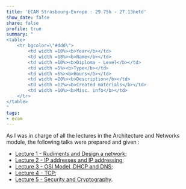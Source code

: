 ```yaml
---
title: 'ECAM Strasbourg-Europe : 29.75h - 27.13hetd'
show_date: false
share: false
profile: true
summary: "
<table>
    <tr bgcolor=\"#ddd\">
        <td width =10%><b>Year</b></td>
        <td width =18%><b>Name</b></td>
        <td width =10%><b>Diploma - Level</b></td>
        <td width =5%><b>Type</b></td>
        <td width =5%><b>Hours</b></td>
        <td width =20%><b>Description</b></td>
        <td width =12%><b>Created materials</b></td>
        <td width =10%><b>Misc. info</b></td>
    </tr>
</table>
"
tags:
- ecam
---
```


As I was in charge of all the lectures in the Architecture and Networks module, the following talks were prepared and given :
- [Lecture 1 - Rudiments and Design a network](/uploads/courses/ecam/1_Rudiments_and_Design_a_network.pdf);
- [Lecture 2 - IP addresses and IP addressing](/uploads/courses/ecam/2_IP_addresses_and_IP_addressing.pdf);
- [Lecture 3 - OSI Model, DHCP and DNS](/uploads/courses/ecam/3_OSI_Model_DHCP_and_DNS.pdf);
- [Lecture 4 - TCP](/uploads/courses/ecam/4_TCP.pdf);
- [Lecture 5 - Security and Cryptography](/uploads/courses/ecam/5_Security_and_Cryptography.pdf).